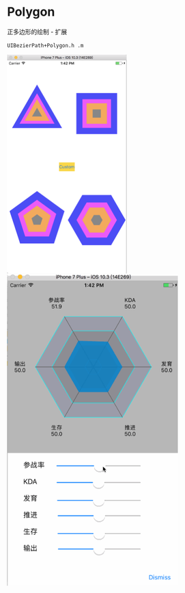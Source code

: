 # Polygon
正多边形的绘制 - 扩展

```
UIBezierPath+Polygon.h .m
```

<p align="left" >
<img src="polygon.png" alt="KYAnimatedPageControl" title="KYAnimatedPageControl" width = "280">
<img src="radar.gif" alt="KYAnimatedPageControl" title="KYAnimatedPageControl" width = "400">
</p>

